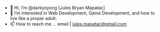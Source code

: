 - 👋 Hi, I’m @darkyoyong [Jules Bryan Mapatac]
- 👀 I’m interested in Web Development, Game Development, and how to live like a proper adult.
- 📫 How to reach me ...
        email | jules.mapatac@gmail.com
<!---
darkyoyong/darkyoyong is a ✨ special ✨ repository because its `README.md` (this file) appears on your GitHub profile.
You can click the Preview link to take a look at your changes.
--->
